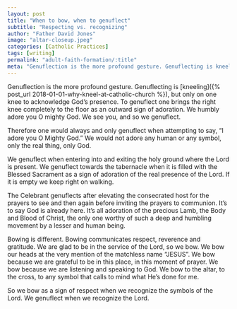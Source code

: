 ```yaml
---
layout: post
title: "When to bow, when to genuflect"
subtitle: "Respecting vs. recognizing"
author: "Father David Jones"
image: "altar-closeup.jpeg"
categories: [Catholic Practices]
tags: [writing]
permalink: "adult-faith-formation/:title"
meta: "Genuflection is the more profound gesture. Genuflecting is kneeling, but only on one knee to acknowledge God’s presence. To genuflect one brings the right knee completely to the floor as an outward sign of adoration. We humbly adore you O mighty God. We see you, and so we genuflect."
---
```

Genuflection is the more profound gesture. Genuflecting is [kneeling]({% post_url 2018-01-01-why-kneel-at-catholic-church %}), but only on one knee to acknowledge God’s presence. To genuflect one brings the right knee completely to the floor as an outward sign of adoration. We humbly adore you O mighty God. We see you, and so we genuflect.
<!--more-->

Therefore one would always and only genuflect when attempting to say, “I adore you O Mighty God.” We would not adore any human or any symbol, only the real thing, only God.

We genuflect when entering into and exiting the holy ground where the Lord is present. We genuflect towards the tabernacle when it is filled with the Blessed Sacrament as a sign of adoration of the real presence of the Lord. If it is empty we keep right on walking.

The Celebrant genuflects after elevating the consecrated host for the prayers to see and then again before inviting the prayers to communion. It’s to say God is already here. It’s all adoration of the precious Lamb, the Body and Blood of Christ, the only one worthy of such a deep and humbling movement by a lesser and human being.

Bowing is different. Bowing communicates respect, reverence and gratitude. We are glad to be in the service of the Lord, so we bow. We bow our heads at the very mention of the matchless name “JESUS”. We bow because we are grateful to be in this place, in this moment of prayer. We bow because we are listening and speaking to God. We bow to the altar, to the cross, to any symbol that calls to mind what He’s done for me.

So we bow as a sign of respect when we recognize the symbols of the Lord. We genuflect when we recognize the Lord.